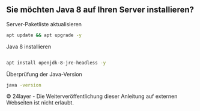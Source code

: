## Sie möchten Java 8 auf Ihren Server installieren?


Server-Paketliste aktualisieren
``` bash
apt update && apt upgrade -y
```

Java 8 installieren
``` bash

apt install openjdk-8-jre-headless -y
```

Überprüfung der Java-Version
``` bash
java -version
```

© 24layer - Die Weiterveröffentlichung dieser Anleitung auf externen Webseiten ist nicht erlaubt.
